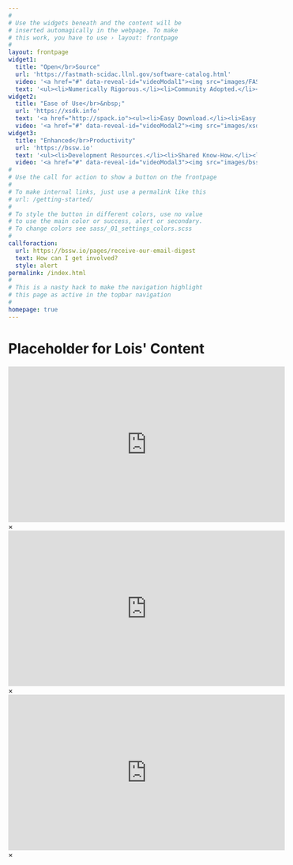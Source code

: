 ```yaml
---
#
# Use the widgets beneath and the content will be
# inserted automagically in the webpage. To make
# this work, you have to use › layout: frontpage
#
layout: frontpage
widget1:
  title: "Open</br>Source"
  url: 'https://fastmath-scidac.llnl.gov/software-catalog.html'
  video: '<a href="#" data-reveal-id="videoModal1"><img src="images/FASTMath_logo2.png" width="302" height="182" alt=""/></a>'
  text: '<ul><li>Numerically Rigorous.</li><li>Community Adopted.</li><li>Fully Supported.</li><li>Proven Results.</li></ul>'
widget2:
  title: "Ease of Use</br>&nbsp;"
  url: 'https://xsdk.info'
  text: '<a href="http://spack.io"><ul><li>Easy Download.</li><li>Easy Configure & Install.</li><li>Easy Dependencies.</li><li>Easy Update.</li></ul></a>'
  video: '<a href="#" data-reveal-id="videoModal2"><img src="images/xsdk_logo5.png" width="302" height="150" alt=""/></a>'
widget3:
  title: "Enhanced</br>Productivity"
  url: 'https://bssw.io'
  text: '<ul><li>Development Resources.</li><li>Shared Know-How.</li><li>Common Tools.</li><li>Training.</li></ul>'
  video: '<a href="#" data-reveal-id="videoModal3"><img src="images/bssw_wide_trans.png" width="302" height="182" alt=""/></a>'
#
# Use the call for action to show a button on the frontpage
#
# To make internal links, just use a permalink like this
# url: /getting-started/
#
# To style the button in different colors, use no value
# to use the main color or success, alert or secondary.
# To change colors see sass/_01_settings_colors.scss
#
callforaction:
  url: https://bssw.io/pages/receive-our-email-digest 
  text: How can I get involved?
  style: alert
permalink: /index.html
#
# This is a nasty hack to make the navigation highlight
# this page as active in the topbar navigation
#
homepage: true
---
```


# Placeholder for Lois' Content

[//]: # (The stuff below is defining div elements that match the video links above)
[//]: # (Because div elements themselves don't render, this stuff produces no output)
[//]: # (but does provide the target for the video links)

<div id="videoModal1" class="reveal-modal large" data-reveal="">
  <div class="flex-video widescreen vimeo" style="display: block;">
    <iframe width="560" height="315" src="https://www.youtube.com/embed/LBfxK59byxU?start=19" frameborder="0" allow="autoplay; encrypted-media" allowfullscreen></iframe>
  </div>
  <a class="close-reveal-modal">&#215;</a>
</div>
<div id="videoModal2" class="reveal-modal large" data-reveal="">
  <div class="flex-video widescreen vimeo" style="display: block;">
    <iframe width="560" height="315" src="https://www.youtube.com/embed/AgELh5xW-lQ?start=24" frameborder="0" allow="autoplay; encrypted-media" allowfullscreen></iframe>
  </div>
  <a class="close-reveal-modal">&#215;</a>
</div>

<div id="videoModal3" class="reveal-modal large" data-reveal="">
  <div class="flex-video widescreen vimeo" style="display: block;">
    <iframe width="560" height="315" src="https://www.youtube.com/embed/5waBynVgxuc" frameborder="0" allow="autoplay; encrypted-media" allowfullscreen></iframe>
  </div>
  <a class="close-reveal-modal">&#215;</a>
</div>
